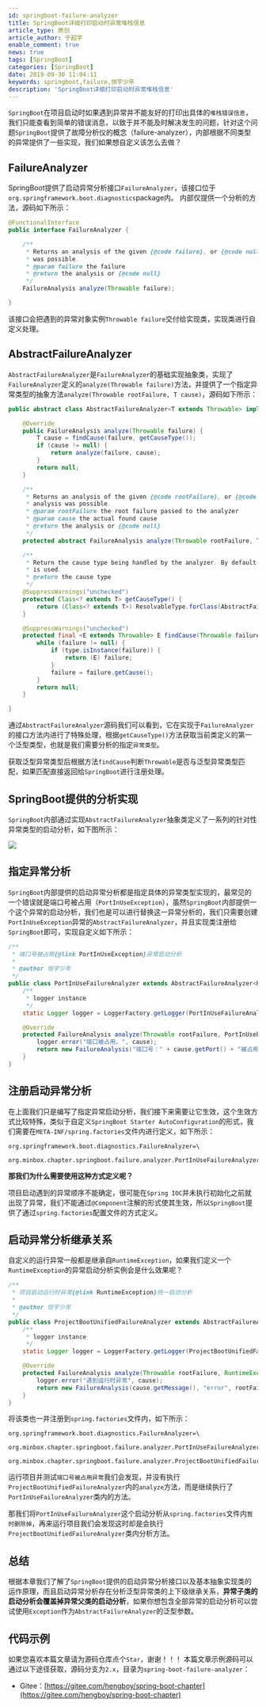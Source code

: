 ```yaml
---
id: springboot-failure-analyzer
title: SpringBoot详细打印启动时异常堆栈信息
article_type: 原创
article_author: 于起宇
enable_comment: true
news: true
tags: [SpringBoot]
categories: [SpringBoot]
date: 2019-09-30 11:04:11
keywords: springboot,failure,恒宇少年
description: 'SpringBoot详细打印启动时异常堆栈信息'
---
```

`SpringBoot`在项目启动时如果遇到异常并不能友好的打印出具体的`堆栈错误信息`，我们只能查看到简单的错误消息，以致于并不能及时解决发生的问题，针对这个问题`SpringBoot`提供了故障分析仪的概念（failure-analyzer），内部根据不同类型的异常提供了一些实现，我们如果想自定义该怎么去做？

<!--more-->

## FailureAnalyzer
SpringBoot提供了启动异常分析接口`FailureAnalyzer`，该接口位于`org.springframework.boot.diagnostics`package内。
内部仅提供一个分析的方法，源码如下所示：
```java
@FunctionalInterface
public interface FailureAnalyzer {

	/**
	 * Returns an analysis of the given {@code failure}, or {@code null} if no analysis
	 * was possible.
	 * @param failure the failure
	 * @return the analysis or {@code null}
	 */
	FailureAnalysis analyze(Throwable failure);

}
```
该接口会把遇到的异常对象实例`Throwable failure`交付给实现类，实现类进行自定义处理。

## AbstractFailureAnalyzer

`AbstractFailureAnalyzer`是`FailureAnalyzer`的基础实现抽象类，实现了`FailureAnalyzer`定义的`analyze(Throwable failure)`方法，并提供了一个指定异常类型的抽象方法`analyze(Throwable rootFailure, T cause)`，源码如下所示：

```java
public abstract class AbstractFailureAnalyzer<T extends Throwable> implements FailureAnalyzer {

	@Override
	public FailureAnalysis analyze(Throwable failure) {
		T cause = findCause(failure, getCauseType());
		if (cause != null) {
			return analyze(failure, cause);
		}
		return null;
	}

	/**
	 * Returns an analysis of the given {@code rootFailure}, or {@code null} if no
	 * analysis was possible.
	 * @param rootFailure the root failure passed to the analyzer
	 * @param cause the actual found cause
	 * @return the analysis or {@code null}
	 */
	protected abstract FailureAnalysis analyze(Throwable rootFailure, T cause);

	/**
	 * Return the cause type being handled by the analyzer. By default the class generic
	 * is used.
	 * @return the cause type
	 */
	@SuppressWarnings("unchecked")
	protected Class<? extends T> getCauseType() {
		return (Class<? extends T>) ResolvableType.forClass(AbstractFailureAnalyzer.class, getClass()).resolveGeneric();
	}

	@SuppressWarnings("unchecked")
	protected final <E extends Throwable> E findCause(Throwable failure, Class<E> type) {
		while (failure != null) {
			if (type.isInstance(failure)) {
				return (E) failure;
			}
			failure = failure.getCause();
		}
		return null;
	}

}
```

通过`AbstractFailureAnalyzer`源码我们可以看到，它在实现于`FailureAnalyzer`的接口方法内进行了特殊处理，根据`getCauseType()`方法获取当前类定义的第一个泛型类型，也就是我们需要分析的指定`异常类型`。

获取泛型异常类型后根据方法`findCause`判断`Throwable`是否与泛型异常类型匹配，如果匹配直接返回给`SpringBoot`进行注册处理。

## SpringBoot提供的分析实现

`SpringBoot`内部通过实现`AbstractFailureAnalyzer`抽象类定义了一系列的针对性异常类型的启动分析，如下图所示：

![](/images/post/springboot-failure-analyzer.png)

## 指定异常分析

`SpringBoot`内部提供的启动异常分析都是指定具体的异常类型实现的，最常见的一个错误就是端口号被占用（`PortInUseException`），虽然`SpringBoot`内部提供一个这个异常的启动分析，我们也是可以进行替换这一异常分析的，我们只需要创建`PortInUseException`异常的`AbstractFailureAnalyzer`，并且实现类注册给`SpringBoot`即可，实现自定义如下所示：

```java
/**
 * 端口号被占用{@link PortInUseException}异常启动分析
 *
 * @author 恒宇少年
 */
public class PortInUseFailureAnalyzer extends AbstractFailureAnalyzer<PortInUseException> {
    /**
     * logger instance
     */
    static Logger logger = LoggerFactory.getLogger(PortInUseFailureAnalyzer.class);

    @Override
    protected FailureAnalysis analyze(Throwable rootFailure, PortInUseException cause) {
        logger.error("端口被占用。", cause);
        return new FailureAnalysis("端口号：" + cause.getPort() + "被占用", "PortInUseException", rootFailure);
    }
}
```

## 注册启动异常分析

在上面我们只是编写了指定异常启动分析，我们接下来需要让它生效，这个生效方式比较特殊，类似于自定义`SpringBoot Starter AutoConfiguration`的形式，我们需要在`META-INF/spring.factories`文件内进行定义，如下所示：

```
org.springframework.boot.diagnostics.FailureAnalyzer=\
  org.minbox.chapter.springboot.failure.analyzer.PortInUseFailureAnalyzer
```

**那我们为什么需要使用这种方式定义呢？**

项目启动遇到的异常顺序不能确定，很可能在`Spring IOC`并未执行初始化之前就出现了异常，我们不能通过`@Component`注解的形式使其生效，所以`SpringBoot`提供了通过`spring.factories`配置文件的方式定义。

## 启动异常分析继承关系

自定义的运行异常一般都是继承自`RuntimeException`，如果我们定义一个`RuntimeException`的异常启动分析实例会是什么效果呢？

```java
/**
 * 项目启动运行时异常{@link RuntimeException}统一启动分析
 *
 * @author 恒宇少年
 */
public class ProjectBootUnifiedFailureAnalyzer extends AbstractFailureAnalyzer<RuntimeException> {
    /**
     * logger instance
     */
    static Logger logger = LoggerFactory.getLogger(ProjectBootUnifiedFailureAnalyzer.class);

    @Override
    protected FailureAnalysis analyze(Throwable rootFailure, RuntimeException cause) {
        logger.error("遇到运行时异常", cause);
        return new FailureAnalysis(cause.getMessage(), "error", rootFailure);
    }
}
```

将该类也一并注册到`spring.factories`文件内，如下所示：

```
org.springframework.boot.diagnostics.FailureAnalyzer=\
  org.minbox.chapter.springboot.failure.analyzer.PortInUseFailureAnalyzer,\
  org.minbox.chapter.springboot.failure.analyzer.ProjectBootUnifiedFailureAnalyzer
```

运行项目并测试`端口号被占用异常`我们会发现，并没有执行`ProjectBootUnifiedFailureAnalyzer`内的`analyze`方法，而是继续执行了`PortInUseFailureAnalyzer`类内的方法。

那我们将`PortInUseFailureAnalyzer`这个启动分析从`spring.factories`文件内`暂时删除掉`，再来运行项目我们会发现这时却是会执行`ProjectBootUnifiedFailureAnalyzer`类内分析方法。

## 总结

根据本章我们了解了`SpringBoot`提供的启动异常分析接口以及基本抽象实现类的运作原理，而且启动异常分析存在分析泛型异常类的上下级继承关系，**异常子类的启动分析会覆盖掉异常父类的启动分析**，如果你想包含全部异常的启动分析可以尝试使用`Exception`作为`AbstractFailureAnalyzer`的泛型参数。

## 代码示例
如果您喜欢本篇文章请为源码仓库点个`Star`，谢谢！！！
本篇文章示例源码可以通过以下途径获取，源码分支为`2.x`，目录为`spring-boot-failure-analyzer`：
- Gitee：[https://gitee.com/hengboy/spring-boot-chapter](https://gitee.com/hengboy/spring-boot-chapter)